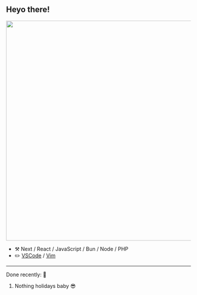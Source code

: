 ## Heyo there!


<div align="center">
  <img src="https://cdn.discordapp.com/attachments/989090844411834388/1001611071704027256/igor-artyomenko-tbs-promo11.jpg" width="900" height="600"/>
</div>

-   :hammer_and_pick: Next / React / JavaScript / Bun / Node / PHP
-   :pencil2: [VSCode](https://code.visualstudio.com/) / [Vim](https://www.vim.org/)


---




Done recently: 🎉
  1. Nothing holidays baby 😎
